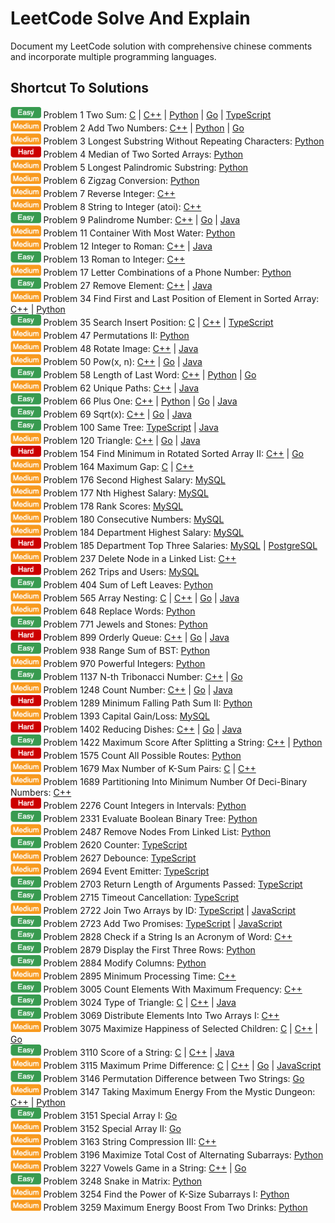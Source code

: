 # LeetCode Solve And Explain

Document my LeetCode solution with comprehensive chinese comments and incorporate multiple programming languages.  

## Shortcut To Solutions

<img height=18 src="./icon/easy_v2.png" alt="easy" /> Problem 1 Two Sum: [C](./c/0001_TwoSum.c) | [C++](./c++/0001_TwoSum.cpp) | [Python](./python/0001_two_sum.py) | [Go](./go/0001_two_sum.go) | [TypeScript](./typescript/0001_TwoSum.ts)  
<img height=18 src="./icon/medium_v2.png" alt="medium" /> Problem 2 Add Two Numbers: [C++](./c++/0002_AddTwoNumbers.cpp) | [Python](./python/0002_add_two_numbers.py) | [Go](./go/0002_add_two_numbers.go)  
<img height=18 src="./icon/medium_v2.png" alt="medium" /> Problem 3 Longest Substring Without Repeating Characters: [Python](./python/0003_longest_substring_without_repeating_characters.py)  
<img height=18 src="./icon/hard_v2.png" alt="hard" /> Problem 4 Median of Two Sorted Arrays: [Python](./python/0004_median_of_two_sorted_arrays.py)  
<img height=18 src="./icon/medium_v2.png" alt="medium" /> Problem 5 Longest Palindromic Substring: [Python](./python/0005_longest_palindromic_substring.py)  
<img height=18 src="./icon/medium_v2.png" alt="medium" /> Problem 6 Zigzag Conversion: [Python](./python/0006_zigzag_conversion.py)  
<img height=18 src="./icon/medium_v2.png" alt="medium" /> Problem 7 Reverse Integer: [C++](./c++/0007_ReverseInteger.cpp)  
<img height=18 src="./icon/medium_v2.png" alt="medium" /> Problem 8 String to Integer (atoi): [C++](./c++/0008_StringToIntegerAtoi.cpp)  
<img height=18 src="./icon/easy_v2.png" alt="easy" /> Problem 9 Palindrome Number: [C++](./c++/0009_PalindromeNumber.cpp) | [Go](./go/0009_palindrome_number.go) | [Java](./java/0009_PalindromeNumber.java)  
<img height=18 src="./icon/medium_v2.png" alt="medium" /> Problem 11 Container With Most Water: [Python](./python/0011_container_with_most_water.py)  
<img height=18 src="./icon/medium_v2.png" alt="medium" /> Problem 12 Integer to Roman: [C++](./c++/0012_IntegerToRoman.cpp) | [Java](./java/0012_IntegerToRoman.java)  
<img height=18 src="./icon/easy_v2.png" alt="easy" /> Problem 13 Roman to Integer: [C++](./c++/0013_RomanToInteger.cpp)  
<img height=18 src="./icon/medium_v2.png" alt="medium" /> Problem 17 Letter Combinations of a Phone Number: [Python](./python/0017_letter_combinations_of_a_phone_number.py)  
<img height=18 src="./icon/easy_v2.png" alt="easy" /> Problem 27 Remove Element: [C++](./c++/0027_RemoveElement.cpp) | [Java](./java/0027_RemoveElement.java)  
<img height=18 src="./icon/medium_v2.png" alt="medium" /> Problem 34 Find First and Last Position of Element in Sorted Array: [C++](./c++/0034_FindFirstAndLastPositionOfElementInSortedArray.cpp) | [Python](./python/0034_find_first_and_last_position_of_elementIn_sorted_array.py)  
<img height=18 src="./icon/easy_v2.png" alt="easy" /> Problem 35 Search Insert Position: [C](./c/0035_SearchInsertPosition.c) | [C++](./c++/0035_SearchInsertPosition.cpp) | [TypeScript](./typescript/0035_SearchInsertPosition.ts)  
<img height=18 src="./icon/medium_v2.png" alt="medium" /> Problem 47 Permutations II: [Python](./python/0047_permutations_ii.py)  
<img height=18 src="./icon/medium_v2.png" alt="medium" /> Problem 48 Rotate Image: [C++](./c++/0048_RotateImage.cpp) | [Java](./java/0048_RotateImage.java)  
<img height=18 src="./icon/medium_v2.png" alt="medium" /> Problem 50 Pow(x, n): [C++](./c++/0050_PowXN.cpp) | [Go](./go/0050_pow_x_n.go) | [Java](./java/0050_PowXN.java)  
<img height=18 src="./icon/easy_v2.png" alt="easy" /> Problem 58 Length of Last Word: [C++](./c++/0058_LengthOfLastWord.cpp) | [Python](./python/0058_length_of_last_word.py) | [Go](./go/0058_length_of_last_word.go)  
<img height=18 src="./icon/medium_v2.png" alt="medium" /> Problem 62 Unique Paths: [C++](./c++/0062_UniquePaths.cpp) | [Java](./java/0062_UniquePaths.java)  
<img height=18 src="./icon/easy_v2.png" alt="easy" /> Problem 66 Plus One: [C++](./c++/0066_PlusOne.cpp) | [Python](./python/0066_plus_one.py) | [Go](./go/0066_plus_one.go) | [Java](./java/0066_PlusOne.java)  
<img height=18 src="./icon/easy_v2.png" alt="easy" /> Problem 69 Sqrt(x): [C++](./c++/0069_SqrtX.cpp) | [Go](./go/0069_sqrt_x.go) | [Java](./java/0069_SqrtX.java)  
<img height=18 src="./icon/easy_v2.png" alt="easy" /> Problem 100 Same Tree: [TypeScript](./typescript/0100_SameTree.ts) | [Java](./java/0100_SameTree.java)  
<img height=18 src="./icon/medium_v2.png" alt="medium" /> Problem 120 Triangle: [C++](./c++/0120_Triangle.cpp) | [Go](./go/0120_triangle.go) | [Java](./java/0120_Triangle.java)  
<img height=18 src="./icon/hard_v2.png" alt="hard" /> Problem 154 Find Minimum in Rotated Sorted Array II: [C++](./c++/0154_FindMinimumInRotatedSortedArrayII.cpp) | [Go](./go/0154_find_minimum_in_rotated_sorted_array_II.go)  
<img height=18 src="./icon/medium_v2.png" alt="medium" /> Problem 164 Maximum Gap: [C](./c/0164_MaximumGap.c) | [C++](./c++/0164_MaximumGap.cpp)  
<img height=18 src="./icon/medium_v2.png" alt="medium" /> Problem 176 Second Highest Salary: [MySQL](./mysql/0176_SecondHighestSalary.sql)  
<img height=18 src="./icon/medium_v2.png" alt="medium" /> Problem 177 Nth Highest Salary: [MySQL](./mysql/0177_NthHighestSalary.sql)  
<img height=18 src="./icon/medium_v2.png" alt="medium" /> Problem 178 Rank Scores: [MySQL](./mysql/0178_RankScores.sql)  
<img height=18 src="./icon/medium_v2.png" alt="medium" /> Problem 180 Consecutive Numbers: [MySQL](./mysql/0180_ConsecutiveNumbers.sql)  
<img height=18 src="./icon/medium_v2.png" alt="medium" /> Problem 184 Department Highest Salary: [MySQL](./mysql/0184_DepartmentHighestSalary.sql)  
<img height=18 src="./icon/hard_v2.png" alt="hard" /> Problem 185 Department Top Three Salaries: [MySQL](./mysql/0185_DepartmentTopThreeSalaries.sql) | [PostgreSQL](./postgresql/0185_DepartmentTopThreeSalaries.sql)  
<img height=18 src="./icon/medium_v2.png" alt="medium" /> Problem 237 Delete Node in a Linked List: [C++](./c++/0237_DeleteNodeInALinkedList.cpp)  
<img height=18 src="./icon/hard_v2.png" alt="hard" /> Problem 262 Trips and Users: [MySQL](./mysql/0262_TripsAndUsers.sql)  
<img height=18 src="./icon/easy_v2.png" alt="easy" /> Problem 404 Sum of Left Leaves: [Python](./python/0404_sum_of_left_leaves.py)  
<img height=18 src="./icon/medium_v2.png" alt="medium" /> Problem 565 Array Nesting: [C](./c/0565_ArrayNesting.c) | [C++](./c++/0565_ArrayNesting.cpp) | [Go](./go/0565_array_nesting.go) | [Java](./java/0565_ArrayNesting.java)  
<img height=18 src="./icon/medium_v2.png" alt="medium" /> Problem 648 Replace Words: [Python](./python/0648_replace_words.py)  
<img height=18 src="./icon/easy_v2.png" alt="easy" /> Problem 771 Jewels and Stones: [Python](./python/0771_jewels_and_stones.py)  
<img height=18 src="./icon/hard_v2.png" alt="hard" /> Problem 899 Orderly Queue: [C++](./c++/0899_OrderlyQueue.cpp) | [Go](./go/0899_orderly_queue.go) | [Java](./java/0899_OrderlyQueue.java)  
<img height=18 src="./icon/easy_v2.png" alt="easy" /> Problem 938 Range Sum of BST: [Python](./python/0938_range_sum_of_bst.py)  
<img height=18 src="./icon/medium_v2.png" alt="medium" /> Problem 970 Powerful Integers: [Python](./python/0970_powerful_integers.py)  
<img height=18 src="./icon/easy_v2.png" alt="easy" /> Problem 1137 N-th Tribonacci Number: [C++](./c++/1137_NthTribonacciNumber.cpp) | [Go](./go/1137_nth_tribonacci_number.go)  
<img height=18 src="./icon/medium_v2.png" alt="medium" /> Problem 1248 Count Number: [C++](./c++/1248_CountNumberOfNiceSubarrays.cpp) | [Go](./go/1248_count_number_of_nice_subarrays.go) | [Java](./java/1248_CountNumberOfNiceSubarrays.java)  
<img height=18 src="./icon/hard_v2.png" alt="hard" /> Problem 1289 Minimum Falling Path Sum II: [Python](./python/1289_minimum_falling_path_sum_ii.py)  
<img height=18 src="./icon/medium_v2.png" alt="medium" /> Problem 1393 Capital Gain/Loss: [MySQL](./mysql/1393_CapitalGainLoss.sql)  
<img height=18 src="./icon/hard_v2.png" alt="hard" /> Problem 1402 Reducing Dishes: [C++](./c++/1402_ReducingDishes.cpp) | [Go](./go/1402_reducing_dishes.go) | [Java](./java/1402_ReducingDishes.java)  
<img height=18 src="./icon/easy_v2.png" alt="easy" /> Problem 1422 Maximum Score After Splitting a String: [C++](./c++/1422_MaximumScoreAfterSplittingAString.cpp) | [Python](./python/1422_maximum_score_after_splitting_a_string.py)  
<img height=18 src="./icon/hard_v2.png" alt="hard" /> Problem 1575 Count All Possible Routes: [Python](./python/1575_count_all_possible_routes.py)  
<img height=18 src="./icon/medium_v2.png" alt="medium" /> Problem 1679 Max Number of K-Sum Pairs: [C](./c/1679_MaxNumberOfKSumPairs.c) | [C++](./c++/1679_MaxNumberOfKSumPairs.cpp)  
<img height=18 src="./icon/medium_v2.png" alt="medium" /> Problem 1689 Partitioning Into Minimum Number Of Deci-Binary Numbers: [C++](./c++/1689_PartitioningIntoMinimumNumberOfDeciBinaryNumbers.cpp)  
<img height=18 src="./icon/hard_v2.png" alt="hard" /> Problem 2276 Count Integers in Intervals: [Python](./python/2276_count_integers_in_intervals.py)  
<img height=18 src="./icon/easy_v2.png" alt="easy" /> Problem 2331 Evaluate Boolean Binary Tree: [Python](./python/2331_evaluate_boolean_binary_tree.py)  
<img height=18 src="./icon/medium_v2.png" alt="medium" /> Problem 2487 Remove Nodes From Linked List: [Python](./python/2487_remove_nodes_from_linked_list.py)  
<img height=18 src="./icon/easy_v2.png" alt="easy" /> Problem 2620 Counter: [TypeScript](./typescript/2620_Counter.ts)  
<img height=18 src="./icon/medium_v2.png" alt="medium" /> Problem 2627 Debounce: [TypeScript](./typescript/2627_Debounce.ts)  
<img height=18 src="./icon/medium_v2.png" alt="medium" /> Problem 2694 Event Emitter: [TypeScript](./typescript/2694_EventEmitter.ts)  
<img height=18 src="./icon/easy_v2.png" alt="easy" /> Problem 2703 Return Length of Arguments Passed: [TypeScript](./typescript/2703_ReturnLengthOfArgumentsPassed.ts)  
<img height=18 src="./icon/easy_v2.png" alt="easy" /> Problem 2715 Timeout Cancellation: [TypeScript](./typescript/2715_TimeoutCancellation.ts)  
<img height=18 src="./icon/medium_v2.png" alt="medium" /> Problem 2722 Join Two Arrays by ID: [TypeScript](./typescript/2722_JoinTwoArraysByID.ts) | [JavaScript](./javascript/2722_JoinTwoArraysByID.js)  
<img height=18 src="./icon/easy_v2.png" alt="easy" /> Problem 2723 Add Two Promises: [TypeScript](./typescript/2723_AddTwoPromises.ts) | [JavaScript](./javascript/2723_AddTwoPromises.js)  
<img height=18 src="./icon/easy_v2.png" alt="easy" /> Problem 2828 Check if a String Is an Acronym of Word: [C++](./c++/2828_CheckIfAStringIsAnAcronymOfWords.cpp)  
<img height=18 src="./icon/easy_v2.png" alt="easy" /> Problem 2879 Display the First Three Rows: [Python](./python/2879_display_the_first_three_rows.py)  
<img height=18 src="./icon/easy_v2.png" alt="easy" /> Problem 2884 Modify Columns: [Python](./python/2884_modify_columns.py)  
<img height=18 src="./icon/medium_v2.png" alt="medium" /> Problem 2895 Minimum Processing Time: [C++](./c++/2895_MinimumProcessingTime.cpp)  
<img height=18 src="./icon/easy_v2.png" alt="easy" /> Problem 3005 Count Elements With Maximum Frequency: [C++](./c++/3005_CountElementsWithMaximumFrequency.cpp)  
<img height=18 src="./icon/easy_v2.png" alt="easy" /> Problem 3024 Type of Triangle: [C](./c/3024_TypeOfTriangle.c) | [C++](./c++/3024_TypeOfTriangle.cpp) | [Java](./java/3024_TypeOfTriangle.java)  
<img height=18 src="./icon/easy_v2.png" alt="easy" /> Problem 3069 Distribute Elements Into Two Arrays I: [C++](./c++/3069_DistributeElementsIntoTwoArraysI.cpp)  
<img height=18 src="./icon/medium_v2.png" alt="medium" /> Problem 3075 Maximize Happiness of Selected Children: [C](./c/3075_MaximizeHappinessOfSelectedChildren.c) | [C++](./c++/3075_MaximizeHappinessOfSelectedChildren.cpp) | [Go](./go/3075_maximize_happiness_of_selected_children.go)  
<img height=18 src="./icon/easy_v2.png" alt="easy" /> Problem 3110 Score of a String: [C](./c/3110_ScoreOfAString.c) | [C++](./c++/3110_ScoreOfAString.cpp) | [Java](./java/3110_ScoreOfAString.java)  
<img height=18 src="./icon/medium_v2.png" alt="medium" /> Problem 3115 Maximum Prime Difference: [C](./c/3115_MaximumPrimeDifference.c) | [C++](./c++/3115_MaximumPrimeDifference.cpp) | [Go](./go/3115_maximum_prime_difference.go) | [JavaScript](./javascript/3115_MaximumPrimeDifference.js)  
<img height=18 src="./icon/easy_v2.png" alt="easy" /> Problem 3146 Permutation Difference between Two Strings: [Go](./go/3146_permutation_difference_between_two_strings.go)  
<img height=18 src="./icon/medium_v2.png" alt="medium" /> Problem 3147 Taking Maximum Energy From the Mystic Dungeon: [C++](./c++/3147_TakingMaximumEnergyFromTheMysticDungeon.cpp) | [Python](./python/3147_taking_maximum_energy_from_the_mystic_dungeon.py)  
<img height=18 src="./icon/easy_v2.png" alt="easy" /> Problem 3151 Special Array I: [Go](./go/3151_special_array_I.go)  
<img height=18 src="./icon/medium_v2.png" alt="medium" /> Problem 3152 Special Array II: [Go](./go/3152_special_array_II.go)  
<img height=18 src="./icon/medium_v2.png" alt="medium" /> Problem 3163 String Compression III: [C++](./c++/3163_StringCompressionIII.cpp)  
<img height=18 src="./icon/medium_v2.png" alt="medium" /> Problem 3196 Maximize Total Cost of Alternating Subarrays: [Python](./python/3196_maximize_total_cost_of_alternating_subarrays.py)  
<img height=18 src="./icon/medium_v2.png" alt="medium" /> Problem 3227 Vowels Game in a String: [C++](./c++/3227_VowelsGameInAString.cpp) | [Go](./go/3227_vowels_game_in_a_string.go)  
<img height=18 src="./icon/easy_v2.png" alt="easy" /> Problem 3248 Snake in Matrix: [Python](./python/3248_snake_in_matrix.py)  
<img height=18 src="./icon/medium_v2.png" alt="medium" /> Problem 3254 Find the Power of K-Size Subarrays I: [Python](./python/3254_find_the_power_of_k-size_subarrays_i.py)  
<img height=18 src="./icon/medium_v2.png" alt="medium" /> Problem 3259 Maximum Energy Boost From Two Drinks: [Python](./python/3259_maximum_energy_boost_from_two_drinks.py)  
